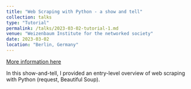 ```yaml
---
title: "Web Scraping with Python - a show and tell"
collection: talks
type: "Tutorial"
permalink: /talks/2023-03-02-tutorial-1.md
venue: "Weizenbaum Institute for the networked society"
date: 2023-03-02
location: "Berlin, Germany"
---
```


[More information here]([http://exampleurl.com](https://methodslab.weizenbaum-institut.de/program/workshop-web-scraping-and-api-based-data-collection/))

In this show-and-tell, I provided an entry-level overview of web scraping with Python (request, Beautiful Soup).
